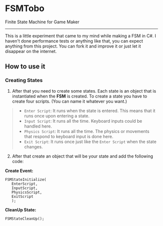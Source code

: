 # FSMTobo
 Finite State Machine for Game Maker
 ___
 This is a little experiment that came to my mind while making a FSM in C#. I haven't done performance tests or anything like that, you can expect anything from this project. You can fork it and improve it or just let it disappear on the internet.
 
 ## How to use it
 
 ### Creating States

1. After that you need to create some states. Each state is an object that is instantiated when the **FSM** is created. To create a state you have to create four scripts. (You can name it whatever you want.)

> * ```Enter Script```: It runs when the state is entered. This means that it runs once upon entering a state.
> * ```Input Script```: It runs all the time. Keyboard inputs could be handled here.
> * ```Physics Script```: It runs all the time. The physics or movements that respond to keyboard input is done here.
> * ```Exit Script```: It runs once just like the ```Enter Script``` when the state changes.

 2. After that create an object that will be your state and add the following code:
 
 **Create Event:**
 
 ```gml
FSMStateInitialize(
	EnterScript,
	InputScript,
	PhysicsScript,
	ExitScript
	);
```
**CleanUp State:**
```gml
FSMStateCleanUp();
```
